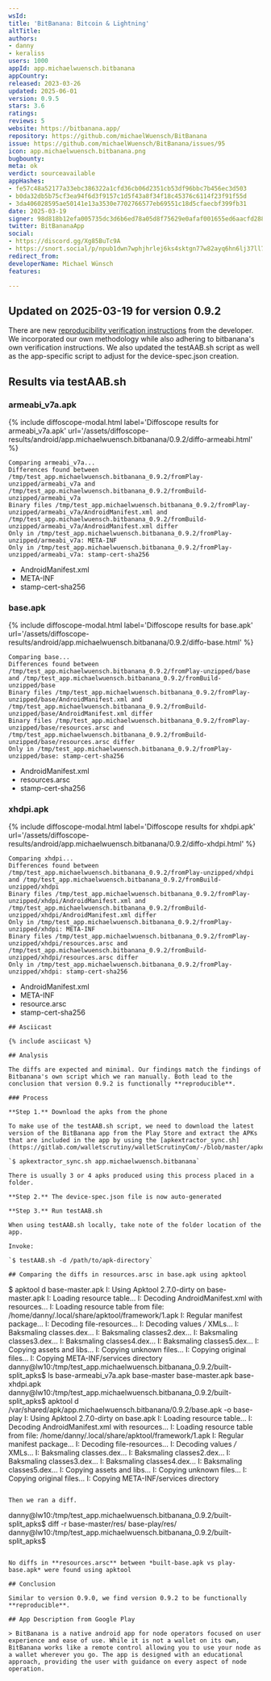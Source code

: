 ```yaml
---
wsId: 
title: 'BitBanana: Bitcoin & Lightning'
altTitle: 
authors:
- danny
- keraliss
users: 1000
appId: app.michaelwuensch.bitbanana
appCountry: 
released: 2023-03-26
updated: 2025-06-01
version: 0.9.5
stars: 3.6
ratings: 
reviews: 5
website: https://bitbanana.app/
repository: https://github.com/michaelWuensch/BitBanana
issue: https://github.com/michaelWuensch/BitBanana/issues/95
icon: app.michaelwuensch.bitbanana.png
bugbounty: 
meta: ok
verdict: sourceavailable
appHashes:
- fe57c48a52177a33ebc386322a1cfd36cb06d2351cb53df96bbc7b456ec3d503
- b0da32db5b75cf3ea94f6d3f9157c1d5f43a8f34f18c45376c6114f23f91f55d
- 3da406028595ae50141e13a3530e7702766577eb69551c18d5cfaecbf399fb31
date: 2025-03-19
signer: 98d818b12efa005735dc3d6b6ed78a05d8f75629e0afaf001655ed6aacfd2884
twitter: BitBananaApp
social:
- https://discord.gg/Xg85BuTc9A
- https://snort.social/p/npub1dwn7wphjhrlej6ks4sktgn77w82ayq6hn6lj37ll75tav55nd3vq07xzaj
redirect_from: 
developerName: Michael Wünsch
features: 

---
```


## Updated on 2025-03-19 for version 0.9.2

There are new [reproducibility verification instructions](https://github.com/michaelWuensch/BitBanana/blob/master/docs/REPRODUCE_PLAYSTORE.md) from the developer. We incorporated our own methodology while also adhering to bitbanana's own verification instructions. We also updated the testAAB.sh script as well as the app-specific script to adjust for the device-spec.json creation.

## Results via testAAB.sh

### armeabi_v7a.apk

{% include diffoscope-modal.html label='Diffoscope results for armeabi_v7a.apk' url='/assets/diffoscope-results/android/app.michaelwuensch.bitbanana/0.9.2/diffo-armeabi.html' %}

```
Comparing armeabi_v7a...
Differences found between /tmp/test_app.michaelwuensch.bitbanana_0.9.2/fromPlay-unzipped/armeabi_v7a and /tmp/test_app.michaelwuensch.bitbanana_0.9.2/fromBuild-unzipped/armeabi_v7a
Binary files /tmp/test_app.michaelwuensch.bitbanana_0.9.2/fromPlay-unzipped/armeabi_v7a/AndroidManifest.xml and /tmp/test_app.michaelwuensch.bitbanana_0.9.2/fromBuild-unzipped/armeabi_v7a/AndroidManifest.xml differ
Only in /tmp/test_app.michaelwuensch.bitbanana_0.9.2/fromPlay-unzipped/armeabi_v7a: META-INF
Only in /tmp/test_app.michaelwuensch.bitbanana_0.9.2/fromPlay-unzipped/armeabi_v7a: stamp-cert-sha256
```
- AndroidManifest.xml
- META-INF
- stamp-cert-sha256

### base.apk

{% include diffoscope-modal.html label='Diffoscope results for base.apk' url='/assets/diffoscope-results/android/app.michaelwuensch.bitbanana/0.9.2/diffo-base.html' %}

```
Comparing base...
Differences found between /tmp/test_app.michaelwuensch.bitbanana_0.9.2/fromPlay-unzipped/base and /tmp/test_app.michaelwuensch.bitbanana_0.9.2/fromBuild-unzipped/base
Binary files /tmp/test_app.michaelwuensch.bitbanana_0.9.2/fromPlay-unzipped/base/AndroidManifest.xml and /tmp/test_app.michaelwuensch.bitbanana_0.9.2/fromBuild-unzipped/base/AndroidManifest.xml differ
Binary files /tmp/test_app.michaelwuensch.bitbanana_0.9.2/fromPlay-unzipped/base/resources.arsc and /tmp/test_app.michaelwuensch.bitbanana_0.9.2/fromBuild-unzipped/base/resources.arsc differ
Only in /tmp/test_app.michaelwuensch.bitbanana_0.9.2/fromPlay-unzipped/base: stamp-cert-sha256
```

- AndroidManifest.xml
- resources.arsc
- stamp-cert-sha256

### xhdpi.apk

{% include diffoscope-modal.html label='Diffoscope results for xhdpi.apk' url='/assets/diffoscope-results/android/app.michaelwuensch.bitbanana/0.9.2/diffo-xhdpi.html' %}

```
Comparing xhdpi...
Differences found between /tmp/test_app.michaelwuensch.bitbanana_0.9.2/fromPlay-unzipped/xhdpi and /tmp/test_app.michaelwuensch.bitbanana_0.9.2/fromBuild-unzipped/xhdpi
Binary files /tmp/test_app.michaelwuensch.bitbanana_0.9.2/fromPlay-unzipped/xhdpi/AndroidManifest.xml and /tmp/test_app.michaelwuensch.bitbanana_0.9.2/fromBuild-unzipped/xhdpi/AndroidManifest.xml differ
Only in /tmp/test_app.michaelwuensch.bitbanana_0.9.2/fromPlay-unzipped/xhdpi: META-INF
Binary files /tmp/test_app.michaelwuensch.bitbanana_0.9.2/fromPlay-unzipped/xhdpi/resources.arsc and /tmp/test_app.michaelwuensch.bitbanana_0.9.2/fromBuild-unzipped/xhdpi/resources.arsc differ
Only in /tmp/test_app.michaelwuensch.bitbanana_0.9.2/fromPlay-unzipped/xhdpi: stamp-cert-sha256
```

- AndroidManifest.xml
- META-INF
- resource.arsc
- stamp-cert-sha256

```
## Asciicast

{% include asciicast %}

## Analysis 

The diffs are expected and minimal. Our findings match the findings of Bitbanana's own script which we ran manually. Both lead to the conclusion that version 0.9.2 is functionally **reproducible**.

### Process

**Step 1.** Download the apks from the phone

To make use of the testAAB.sh script, we need to download the latest version of the BitBanana app from the Play Store and extract the APKs that are included in the app by using the [apkextractor_sync.sh](https://gitlab.com/walletscrutiny/walletScrutinyCom/-/blob/master/apkextractor_sync.sh). 

`$ apkextractor_sync.sh app.michaelwuensch.bitbanana`

There is usually 3 or 4 apks produced using this process placed in a folder.

**Step 2.** The device-spec.json file is now auto-generated

**Step 3.** Run testAAB.sh

When using testAAB.sh locally, take note of the folder location of the app.

Invoke:

`$ testAAB.sh -d /path/to/apk-directory`

## Comparing the diffs in resources.arsc in base.apk using apktool

```
$ apktool d base-master.apk 
I: Using Apktool 2.7.0-dirty on base-master.apk
I: Loading resource table...
I: Decoding AndroidManifest.xml with resources...
I: Loading resource table from file: /home/danny/.local/share/apktool/framework/1.apk
I: Regular manifest package...
I: Decoding file-resources...
I: Decoding values */* XMLs...
I: Baksmaling classes.dex...
I: Baksmaling classes2.dex...
I: Baksmaling classes3.dex...
I: Baksmaling classes4.dex...
I: Baksmaling classes5.dex...
I: Copying assets and libs...
I: Copying unknown files...
I: Copying original files...
I: Copying META-INF/services directory
danny@lw10:/tmp/test_app.michaelwuensch.bitbanana_0.9.2/built-split_apks$ ls
base-armeabi_v7a.apk  base-master  base-master.apk  base-xhdpi.apk
danny@lw10:/tmp/test_app.michaelwuensch.bitbanana_0.9.2/built-split_apks$ apktool d /var/shared/apk/app.michaelwuensch.bitbanana/0.9.2/base.apk -o base-play
I: Using Apktool 2.7.0-dirty on base.apk
I: Loading resource table...
I: Decoding AndroidManifest.xml with resources...
I: Loading resource table from file: /home/danny/.local/share/apktool/framework/1.apk
I: Regular manifest package...
I: Decoding file-resources...
I: Decoding values */* XMLs...
I: Baksmaling classes.dex...
I: Baksmaling classes2.dex...
I: Baksmaling classes3.dex...
I: Baksmaling classes4.dex...
I: Baksmaling classes5.dex...
I: Copying assets and libs...
I: Copying unknown files...
I: Copying original files...
I: Copying META-INF/services directory
```

Then we ran a diff.

```
danny@lw10:/tmp/test_app.michaelwuensch.bitbanana_0.9.2/built-split_apks$ diff -r base-master/res/ base-play/res/
danny@lw10:/tmp/test_app.michaelwuensch.bitbanana_0.9.2/built-split_apks$
```

No diffs in **resources.arsc** between *built-base.apk vs play-base.apk* were found using apktool

## Conclusion 

Similar to version 0.9.0, we find version 0.9.2 to be functionally **reproducible**.

## App Description from Google Play

> BitBanana is a native android app for node operators focused on user experience and ease of use. While it is not a wallet on its own, BitBanana works like a remote control allowing you to use your node as a wallet wherever you go. The app is designed with an educational approach, providing the user with guidance on every aspect of node operation.

